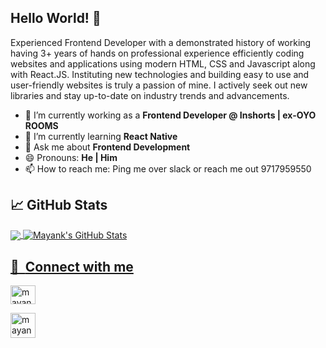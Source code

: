 ## Hello World! 👋

Experienced Frontend Developer with a demonstrated history of working having 3+ years of hands on professional experience efficiently coding websites and applications using modern HTML, CSS and Javascript along with React.JS.
Instituting new technologies and building easy to use and user-friendly websites is truly a passion of mine. I actively seek out new libraries and stay up-to-date on industry trends and advancements.

- 🔭 I’m currently working as a **Frontend Developer @ Inshorts | ex-OYO ROOMS**
- 🌱 I’m currently learning **React Native**
- 💬 Ask me about **Frontend Development**
- 😄 Pronouns: **He | Him**
- 📫 How to reach me: Ping me over slack or reach me out 9717959550


## &#x1f4c8; GitHub Stats
<a href="https://github.com/mayank-oyo/mayank-oyo">
  <img align="center" src="https://github-readme-stats.vercel.app/api/top-langs/?username=mayank-oyo&title_color=ffffff&text_color=c9cacc&icon_color=2bbc8a&bg_color=1d1f21&langs_count=3" />
</a>

<a href="https://github.com/mayank-oyo/mayank-oyo">
  <img align="center" src="https://github-readme-stats.vercel.app/api?username=mayank-oyo&show_icons=true&line_height=27&count_private=true&title_color=ffffff&text_color=c9cacc&icon_color=2bbc8a&bg_color=1d1f21" alt="Mayank's GitHub Stats" />


## 🔗 &nbsp;**Connect with me**
<p align="left">
<a href="https://www.linkedin.com/in/mayankkhanna0" target="blank"><img align="center" src="https://raw.githubusercontent.com/rahuldkjain/github-profile-readme-generator/master/src/images/icons/Social/linked-in-alt.svg" alt="mayanklinkedin" height="30" width="40" /></a>
  
<a href="https://mayankkhanna.in" target="blank"><img align="center" src="https://mayankkhanna.in/assets/mk.png" alt="mayank" height="40" width="40" /></a>



<!---
mayank-oyo/mayank-oyo is a ✨ special ✨ repository because its `README.md` (this file) appears on your GitHub profile.
You can click the Preview link to take a look at your changes.
--->
